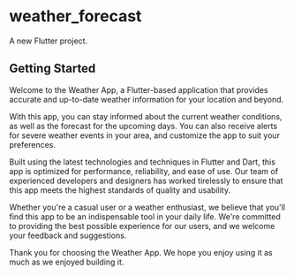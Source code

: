 # weather_forecast

A new Flutter project.

## Getting Started

Welcome to the Weather App, a Flutter-based application that provides accurate and up-to-date weather information for your location and beyond.

With this app, you can stay informed about the current weather conditions, as well as the forecast for the upcoming days. You can also receive alerts for severe weather events in your area, and customize the app to suit your preferences.

Built using the latest technologies and techniques in Flutter and Dart, this app is optimized for performance, reliability, and ease of use. Our team of experienced developers and designers has worked tirelessly to ensure that this app meets the highest standards of quality and usability.

Whether you're a casual user or a weather enthusiast, we believe that you'll find this app to be an indispensable tool in your daily life. We're committed to providing the best possible experience for our users, and we welcome your feedback and suggestions.

Thank you for choosing the Weather App. We hope you enjoy using it as much as we enjoyed building it.
